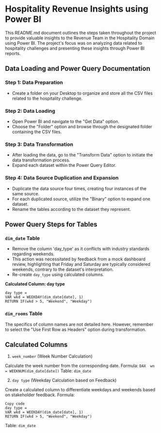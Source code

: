 # Hospitality Revenue Insights using Power BI

This README.md document outlines the steps taken throughout the project to provide valuable insights to the Revenue Team in the Hospitality Domain using Power BI. The project's focus was on analyzing data related to hospitality challenges and presenting these insights through Power BI reports.

## Data Loading and Power Query Documentation
### Step 1: Data Preparation
* Create a folder on your Desktop to organize and store all the CSV files related to the hospitality challenge.
### Step 2: Data Loading
* Open Power BI and navigate to the "Get Data" option.
* Choose the "Folder" option and browse through the designated folder containing the CSV files.
### Step 3: Data Transformation
* After loading the data, go to the "Transform Data" option to initiate the data transformation process.
* Expand each dataset within the Power Query Editor.
### Step 4: Data Source Duplication and Expansion
* Duplicate the data source four times, creating four instances of the same source.
* For each duplicated source, utilize the "Binary" option to expand one dataset.
* Rename the tables according to the dataset they represent.

## Power Query Steps for Tables
### `dim_date` Table
* Remove the column 'day_type' as it conflicts with industry standards regarding weekends.
* This action was necessitated by feedback from a mock dashboard review, highlighting that Friday and Saturday are typically considered weekends, contrary to the dataset's interpretation.
* Re-create `day_type` using calculated columns.
  
**Calculated Column: day type**
```DAX
day type = 
VAR wkd = WEEKDAY(dim_date[date], 1)
RETURN IF(wkd > 5, "Weekend", "Weekday")
```

### `dim_rooms` Table
The specifics of column names are not detailed here. However, remember to select the "Use First Row as Headers" option during transformation.

## Calculated Columns

1. `week_number` (Week Number Calculation)

Calculate the week number from the corresponding date.
Formula: ```DAX 
         wn = WEEKNUM(dim_date[date])```
Table: `dim_date`

2. `day type` (Weekday Calculation based on Feedback)

Create a calculated column to differentiate weekdays and weekends based on stakeholder feedback.
Formula:

```DAX
Copy code
day type = 
VAR wkd = WEEKDAY(dim_date[date], 1)
RETURN IF(wkd > 5, "Weekend", "Weekday")
```
Table: `dim_date`
